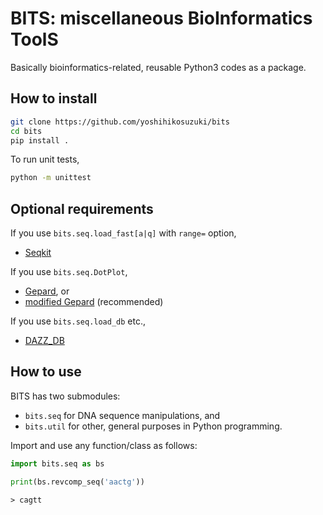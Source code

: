 # BITS: miscellaneous BioInformatics ToolS

Basically bioinformatics-related, reusable Python3 codes as a package.

## How to install

```bash
git clone https://github.com/yoshihikosuzuki/bits
cd bits
pip install .
```

To run unit tests,

```bash
python -m unittest
```

## Optional requirements

If you use `bits.seq.load_fast[a|q]` with `range=` option,

- [Seqkit](https://bioinf.shenwei.me/seqkit/)

If you use `bits.seq.DotPlot`,

- [Gepard](https://github.com/univieCUBE/gepard), or
- [modified Gepard](https://github.com/yoshihikosuzuki/gepard) (recommended)

If you use `bits.seq.load_db` etc.,

- [DAZZ_DB](https://github.com/thegenemyers/DAZZ_DB)

## How to use

BITS has two submodules:

- `bits.seq` for DNA sequence manipulations, and
- `bits.util` for other, general purposes in Python programming.

Import and use any function/class as follows:

```python
import bits.seq as bs

print(bs.revcomp_seq('aactg'))
```

```text
> cagtt
```
